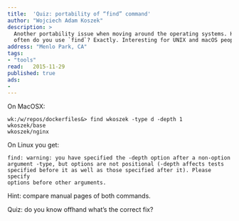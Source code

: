 ```yaml
---
title:	'Quiz: portability of “find” command'
author: "Wojciech Adam Koszek"
description: >
  Another portability issue when moving around the operating systems. How
  often do you use `find`? Exactly. Interesting for UNIX and macOS people.
address: "Menlo Park, CA"
tags:
- "tools"
read:	2015-11-29
published: true
ads:
- 
---
```


On MacOSX:

~~~shell
wk:/w/repos/dockerfiles&> find wkoszek -type d -depth 1
wkoszek/base
wkoszek/nginx
~~~

On Linux you get:

~~~shell
find: warning: you have specified the -depth option after a non-option
argument -type, but options are not positional (-depth affects tests
specified before it as well as those specified after it). Please specify
options before other arguments.
~~~

Hint: compare manual pages of both commands.

Quiz: do you know offhand what’s the correct fix?
